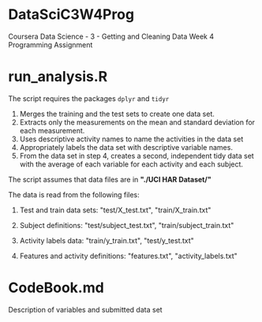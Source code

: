 # DataSciC3W4Prog
Coursera Data Science - 3 - Getting and Cleaning Data
Week 4 Programming Assignment

# run_analysis.R

The script requires the packages `dplyr` and `tidyr`

1. Merges the training and the test sets to create one data set.
2. Extracts only the measurements on the mean and standard deviation for each measurement.
3. Uses descriptive activity names to name the activities in the data set
4. Appropriately labels the data set with descriptive variable names.
5. From the data set in step 4, creates a second, independent tidy data set with the average of each variable for each activity and each subject.

The script assumes that data files are in **"./UCI HAR Dataset/"**

The data is read from the following files:

1. Test and train data sets:
  "test/X_test.txt",
  "train/X_train.txt"

2. Subject definitions: 
    "test/subject_test.txt",
    "train/subject_train.txt"

3. Activity labels data: 
    "train/y_train.txt",
    "test/y_test.txt"

4. Features and activity definitions: 
    "features.txt",
    "activity_labels.txt"

# CodeBook.md

Description of variables and submitted data set 